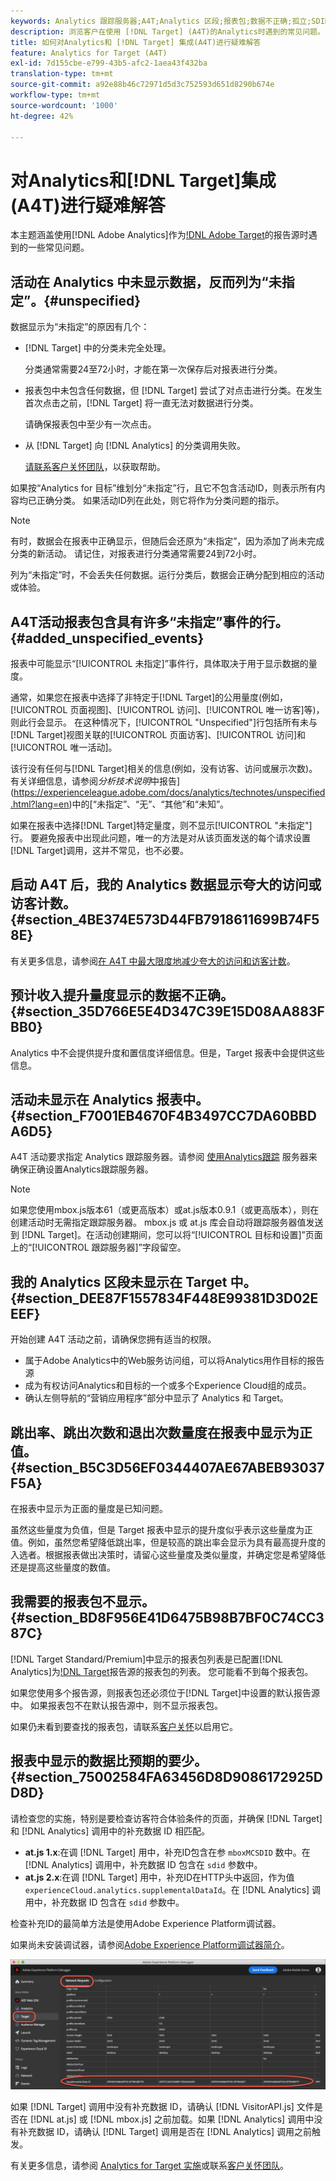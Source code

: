 ```yaml
---
keywords: Analytics 跟踪服务器;A4T;Analytics 区段;报表包;数据不正确;孤立;SDID;VisitorAPI.js;mboxMCSDID;虚拟;未指定
description: 浏览客户在使用 [!DNL Target] (A4T)的Analytics时遇到的常见问题。
title: 如何对Analytics和 [!DNL Target] 集成(A4T)进行疑难解答
feature: Analytics for Target (A4T)
exl-id: 7d155cbe-e799-43b5-afc2-1aea43f432ba
translation-type: tm+mt
source-git-commit: a92e88b46c72971d5d3c752593d651d8290b674e
workflow-type: tm+mt
source-wordcount: '1000'
ht-degree: 42%

---
```


# 对Analytics和[!DNL Target]集成(A4T)进行疑难解答

本主题涵盖使用[!DNL Adobe Analytics]作为[!DNL Adobe Target](A4T)的报告源时遇到的一些常见问题。

## 活动在 Analytics 中未显示数据，反而列为“未指定”。{#unspecified}

数据显示为“未指定”的原因有几个：

* [!DNL Target] 中的分类未完全处理。

   分类通常需要24至72小时，才能在第一次保存后对报表进行分类。

* 报表包中未包含任何数据，但 [!DNL Target] 尝试了对点击进行分类。在发生首次点击之前，[!DNL Target] 将一直无法对数据进行分类。

   请确保报表包中至少有一次点击。

* 从 [!DNL Target] 向 [!DNL Analytics] 的分类调用失败。

   [请联系客户关怀团队](/help/cmp-resources-and-contact-information.md#reference_ACA3391A00EF467B87930A450050077C)，以获取帮助。

如果按“Analytics for 目标”维划分“未指定”行，且它不包含活动ID，则表示所有内容均已正确分类。 如果活动ID列在此处，则它将作为分类问题的指示。

>[!NOTE]
>
>有时，数据会在报表中正确显示，但随后会还原为“未指定”，因为添加了尚未完成分类的新活动。 请记住，对报表进行分类通常需要24到72小时。
>
>列为“未指定”时，不会丢失任何数据。运行分类后，数据会正确分配到相应的活动或体验。

## A4T活动报表包含具有许多“未指定”事件的行。{#added_unspecified_events}

报表中可能显示“[!UICONTROL 未指定]”事件行，具体取决于用于显示数据的量度。

通常，如果您在报表中选择了非特定于[!DNL Target]的公用量度(例如，[!UICONTROL 页面视图]、[!UICONTROL 访问]、[!UICONTROL 唯一访客]等)，则此行会显示。 在这种情况下，[!UICONTROL &quot;Unspecified&quot;]行包括所有未与[!DNL Target]视图关联的[!UICONTROL 页面访客]、[!UICONTROL 访问]和[!UICONTROL 唯一活动]。

该行没有任何与[!DNL Target]相关的信息(例如，没有访客、访问或展示次数)。 有关详细信息，请参阅&#x200B;*分析技术说明*&#x200B;中报告](https://experienceleague.adobe.com/docs/analytics/technotes/unspecified.html?lang=en)中的[“未指定”、“无”、“其他”和“未知”。

如果在报表中选择[!DNL Target]特定量度，则不显示[!UICONTROL &quot;未指定&quot;]行。 要避免报表中出现此问题，唯一的方法是对从该页面发送的每个请求设置[!DNL Target]调用，这并不常见，也不必要。

## 启动 A4T 后，我的 Analytics 数据显示夸大的访问或访客计数。{#section_4BE374E573D44FB7918611699B74F58E}

有关更多信息，请参阅[在 A4T 中最大限度地减少夸大的访问和访客计数](/help/c-integrating-target-with-mac/a4t/c-a4t-troubleshooting/minimizing-inflated-visit-and-visitor-counts-a4t.md#concept_A515C2DE126E44B6AD97754C2C6D5235)。

## 预计收入提升量度显示的数据不正确。{#section_35D766E5E4D347C39E15D08AA883FBB0}

Analytics 中不会提供提升度和置信度详细信息。但是，Target 报表中会提供这些信息。

## 活动未显示在 Analytics 报表中。 {#section_F7001EB4670F4B3497CC7DA60BBDA6D5}

A4T 活动要求指定 Analytics 跟踪服务器。请参阅  [使用Analytics跟踪](/help/c-integrating-target-with-mac/a4t/analytics-tracking-server.md#task_72077BA7E93C4A65A715A18F32228823) 服务器来确保正确设置Analytics跟踪服务器。

>[!NOTE]
>
>如果您使用mbox.js版本61（或更高版本）或at.js版本0.9.1（或更高版本），则在创建活动时无需指定跟踪服务器。 mbox.js 或 at.js 库会自动将跟踪服务器值发送到 [!DNL Target]。在活动创建期间，您可以将“[!UICONTROL 目标和设置]”页面上的“[!UICONTROL 跟踪服务器]”字段留空。

## 我的 Analytics 区段未显示在 Target 中。  {#section_DEE87F1557834F448E99381D3D02EEEF}

开始创建 A4T 活动之前，请确保您拥有适当的权限。

* 属于Adobe Analytics中的Web服务访问组，可以将Analytics用作目标的报告源
* 成为有权访问Analytics和目标的一个或多个Experience Cloud组的成员。
* 确认左侧导航的“营销应用程序”部分中显示了 Analytics 和 Target。

## 跳出率、跳出次数和退出次数量度在报表中显示为正值。  {#section_B5C3D56EF0344407AE67ABEB93037F5A}

在报表中显示为正面的量度是已知问题。

虽然这些量度为负值，但是 Target 报表中显示的提升度似乎表示这些量度为正值。例如，虽然您希望降低跳出率，但是较高的跳出率会显示为具有最高提升度的入选者。根据报表做出决策时，请留心这些量度及类似量度，并确定您是希望降低还是提高这些量度的数值。

## 我需要的报表包不显示。{#section_BD8F956E41D6475B98B7BF0C74CC387C}

[!DNL Target Standard/Premium]中显示的报表包列表是已配置[!DNL Analytics]为[!DNL Target](A4T)报告源的报表包的列表。 您可能看不到每个报表包。

如果您使用多个报告源，则报表包还必须位于[!DNL Target]中设置的默认报告源中。 如果报表包不在默认报告源中，则不显示报表包。

如果仍未看到要查找的报表包，请联系[客户关怀](/help/cmp-resources-and-contact-information.md#reference_ACA3391A00EF467B87930A450050077C)以启用它。

## 报表中显示的数据比预期的要少。{#section_75002584FA63456D8D9086172925DD8D}

请检查您的实施，特别是要检查访客符合体验条件的页面，并确保 [!DNL Target] 和 [!DNL Analytics] 调用中的补充数据 ID 相匹配。

* **at.js 1.x**:在调 [!DNL Target] 用中，补充ID包含在参 `mboxMCSDID` 数中。在 [!DNL Analytics] 调用中，补充数据 ID 包含在 `sdid` 参数中。
* **at.js 2.x**:在调 [!DNL Target] 用中，补充ID在HTTP头中返回，作为值 `experienceCloud.analytics.supplementalDataId`。在 [!DNL Analytics] 调用中，补充数据 ID 包含在 `sdid` 参数中。

检查补充ID的最简单方法是使用Adobe Experience Platform调试器。

如果尚未安装调试器，请参阅[Adobe Experience Platform调试器简介](https://experienceleague.adobe.com/docs/platform-learn/tutorials/data-ingestion/web-sdk/introduction-to-the-experience-platform-debugger.html)。

![调试程序](/help/c-integrating-target-with-mac/a4t/assets/debugger.png)

如果 [!DNL Target] 调用中没有补充数据 ID，请确认 [!DNL VisitorAPI.js] 文件是否在 [!DNL at.js] 或 [!DNL mbox.js] 之前加载。如果 [!DNL Analytics] 调用中没有补充数据 ID，请确认 [!DNL Target] 调用是否在 [!DNL Analytics] 调用之前触发。

有关更多信息，请参阅 [Analytics for Target 实施](/help/c-integrating-target-with-mac/a4t/a4timplementation.md#concept_CE78750AC2A4487D8ACD9369B3EAC85A)或联系[客户关怀团队](/help/cmp-resources-and-contact-information.md#reference_ACA3391A00EF467B87930A450050077C)。
